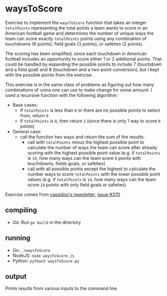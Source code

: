 # waysToScore

Exercise to implement the `waysToScore` function that takes an integer `totalPoints` representing the total points a team wants to score in an American football game and determines the number of unique ways the team can score exactly `totalPoints` points using any combination of touchdowns (6 points), field goals (3 points), or safeties (2 points).

The scoring has been simplified, since each touchdown in American football includes an opportunity to score either 1 or 2 additional points. That could be handled by expanding the possible points to include 7 (touchdown and a field goal) and 8 (touchdown and a two-point conversion), but I kept with the possible points from the exercise.

This exercise is in the same class of problems as figuring out how many combinations of coins one can use to make change for some amount. I used a recursive function with the following algorithm:
* Base cases:
    * if `totalPoints` is less than `0` or there are no possible points to select from, return `0`
    * if `totalPoints` is `0`, then return `1` (since there is only 1 way to score `0` points)
* General case:
    * call the function two ways and return the sum of the results:
        * call with `totalPoints` minus the highest possible point to calculate the number of ways the team can score after already scoring with the highest possible point value (e.g. if `totalPoints` is `14`, how many ways can the team score `8` points with touchdowns, fields goals, or safeties)
        * call with all possible points except the highest to calculate the number ways to score `totalPoints` with the lower possible point values (e.g. if `totalPoints` is `14`, how many ways can the team score `14` points with only field goals or safeties)

Exercise comes from [cassidoo's newsletter](https://cassidoo.co/newsletter/), [issue #370](https://buttondown.com/cassidoo/archive/no-matter-what-happens-in-life-be-good-to-people/)

## compiling
* Go: Run `go build` in the directory

## running
* Go:     `./waysToScore`
* NodeJS: `node waysToScore.js`
* Python: `python3 waysToScore.py`

## output
Prints results from various inputs to the command line
